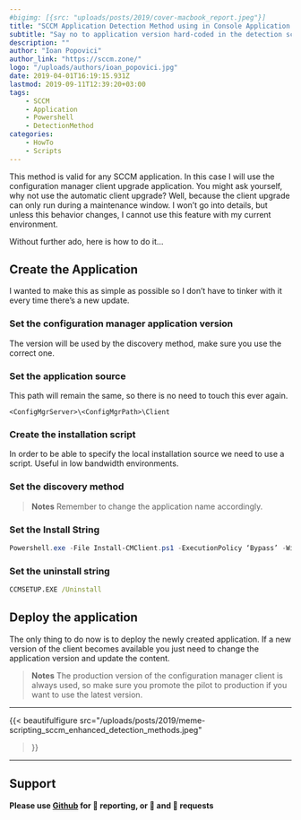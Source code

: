 ```yaml
---
#bigimg: [{src: "uploads/posts/2019/cover-macbook_report.jpeg"}]
title: "SCCM Application Detection Method using in Console Application Version"
subtitle: "Say no to application version hard-coded in the detection script."
description: ""
author: "Ioan Popovici"
author_link: "https://sccm.zone/"
logo: "/uploads/authors/ioan_popovici.jpg"
date: 2019-04-01T16:19:15.931Z
lastmod: 2019-09-11T12:39:20+03:00
tags:
    - SCCM
    - Application
    - Powershell
    - DetectionMethod
categories:
    - HowTo
    - Scripts
---
```


This method is valid for any SCCM application. In this case I will use the configuration manager client upgrade application. You might ask yourself, why not use the automatic client upgrade? Well, because the client upgrade can only run during a maintenance window. I won’t go into details, but unless this behavior changes, I cannot use this feature with my current environment.

Without further ado, here is how to do it…

## Create the Application

I wanted to make this as simple as possible so I don’t have to tinker with it every time there’s a new update.

### Set the configuration manager application version

The version will be used by the discovery method, make sure you use the correct one.

### Set the application source

This path will remain the same, so there is no need to touch this ever again.

`<ConfigMgrServer>\<ConfigMgrPath>\Client`

### Create the installation script

In order to be able to specify the local installation source we need to use a script. Useful in low bandwidth environments.

<script src="https://embed.cacher.io/d6033dd3053bad41faf813905b2b1da67e5aaa47.js?a=16ec5caa3f5d4abf745efff14fe500c8&t=github_gist"></script>

### Set the discovery method

<script src="https://embed.cacher.io/d0566d835960fe16ada9419b0c2848af2c0faa47.js?a=416f41347cef57be422b9dbaadfadb76&t=github_gist"></script>

> **Notes**
> Remember to change the application name accordingly.

### Set the Install String

```powershell
Powershell.exe -File Install-CMClient.ps1 -ExecutionPolicy ‘Bypass’ -WindowStyle ‘Hidden’
```

### Set the uninstall string

```cmd
CCMSETUP.EXE /Uninstall
```

## Deploy the application

The only thing to do now is to deploy the newly created application. If a new version of the client becomes available you just need to change the application version and update the content.

> **Notes**
> The production version of the configuration manager client is always used, so make sure you promote the pilot to production if you want to use the latest version.

***

{{<
    beautifulfigure src="/uploads/posts/2019/meme-scripting_sccm_enhanced_detection_methods.jpeg"
>}}

***

## Support

**Please use [Github](http://SCCM.Zone/GIT) for 🐛 reporting, or 🌈 and 🦄 requests**
